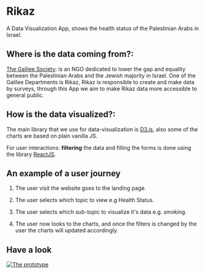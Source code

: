 # Rikaz

A Data Visualization App, shows the health status of the Palestinian Arabs in Israel.

## Where is the data coming from?:

[The Galilee Society](http://www.gal-soc.org): is an NGO dedicated to lower the gap and equality between  the Palestinian Arabs and the Jewish majority in Israel. One of the Galilee Departments is Rikaz, Rikaz is responsible to create and make data by surveys, through this App we aim to make Rikaz data more accessible to general public.  

## How is the data visualized?:

The main library that we use for data-visualization is [D3.js](https://d3js.org), also some of the charts are based on plain vanilla JS.

For user interactions: **filtering** the data and filling the forms is done using the library [ReactJS](https://reactjs.org).  

## An example of a user journey

1. The user visit the website goes to the landing page.

1. The user selects which topic to view e.g Health Status.

1. The user selects which sub-topic to visualize it's data e.g. smoking.

1. The user now looks to the charts, and once the filters is changed by the user the charts will updated accordingly.



## Have a look


[![The prototype](https://user-images.githubusercontent.com/16361375/36074262-59a3d660-0f46-11e8-9f57-43978cb4ba3c.png)](https://www.figma.com/proto/IeBFPegDJoYORSqJFwHXRKgc/Untitled?scaling=contain&node-id=4%3A2)
